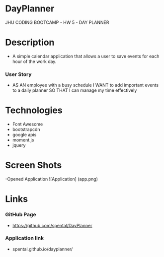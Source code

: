 # DayPlanner

JHU CODING BOOTCAMP - HW 5 - DAY PLANNER 

# Description 

- A simple calendar application that allows a user to save events for each hour of the work day. 
### User Story
- AS AN employee with a busy schedule
I WANT to add important events to a daily planner
SO THAT I can manage my time effectively


# Technologies 

- Font Awesome 
- bootstrapcdn
- google apis
- moment.js 
- jquery

# Screen Shots

-Opened Application
![Application] (app.png)

# Links

### GitHub Page
- https://github.com/spental/DayPlanner
### Application link 
- spental.github.io/dayplanner/
